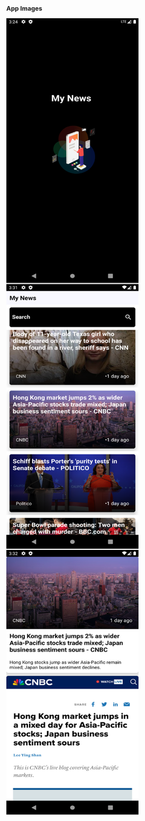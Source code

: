 ### App Images
<img src="Images/splash.png" alt="Example Image" width="350" height="700">
<img src="Images/dashboard.png" alt="Example Image" width="350" height="700">
<img src="Images/details.png" alt="Example Image" width="350" height="700">


